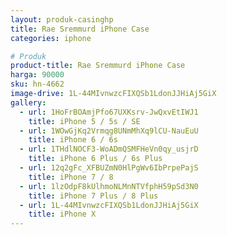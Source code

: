 ```yaml
---
layout: produk-casinghp
title: Rae Sremmurd iPhone Case
categories: iphone

# Produk
product-title: Rae Sremmurd iPhone Case
harga: 90000
sku: hn-4662
image-drive: 1L-44MIvnwzcFIXQSb1LdonJJHiAj5GiX
gallery:
  - url: 1HoFrBOAmjPfo67UXKsrv-JwQxvEtIWJ1
    title: iPhone 5 / 5s / SE
  - url: 1WOwGjKq2Vrmqg8UNmMhXq9lCU-NauEuU
    title: iPhone 6 / 6s
  - url: 1THdlNOCF3-WoADmQSMFHeVn0qy_usjrD
    title: iPhone 6 Plus / 6s Plus
  - url: 12q2gFc_XFBUZmN0HlPgWv6IbPrpePajS
    title: iPhone 7 / 8
  - url: 1lzOdpF8kUlhmoNLMnNTVfphH59pSd3N0
    title: iPhone 7 Plus / 8 Plus
  - url: 1L-44MIvnwzcFIXQSb1LdonJJHiAj5GiX
    title: iPhone X
---
```

